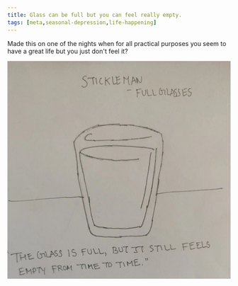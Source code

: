 ```yaml
---
title: Glass can be full but you can feel really empty.
tags: [meta,seasonal-depression,life-happening]
---
```


Made this on one of the nights when for all practical purposes you seem to have a great life but you just don't feel it? 

![Alt text](image_38.png)
